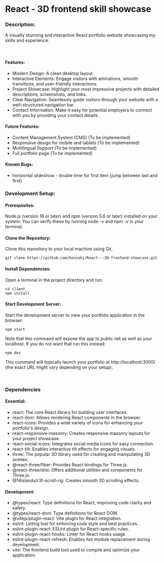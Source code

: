 # React - 3D frontend skill showcase
### Description:
A visually stunning and interactive React portfolio website showcasing my skills and experience.  
<br><br>

#### Features:
- Modern Design: A clean desktop layout.
- Interactive Elements: Engage visitors with animations, smooth transitions, and user-friendly interactions.
- Project Showcase: Highlight your most impressive projects with detailed descriptions, screenshots, and links.
- Clear Navigation: Seamlessly guide visitors through your website with a well-structured navigation bar.
- Contact Information: Make it easy for potential employers to connect with you by providing your contact details. 

#### Future Features:
- Content Management System (CMS) (To be implemented)
- Responsive design for mobile and tablets (To be implemented)
- Multilingual Support (To be implemented)
- Full portfolio page (To be implemented)

#### Known Bugs:
- horizontal slideshow - double time for first item (jump between last and first)



### Development Setup:

#### Prerequisites:
Node.js (version 16 or later) and npm (version 5.6 or later) installed on your system. You can verify these by running node -v and npm -v in your terminal.


#### Clone the Repository:

Clone this repository to your local machine using Git.
```
git clone https://github.com/honzakj/React---3D-frontend-showcase.git
```

#### Install Dependencies:
Open a terminal in the project directory and run:
```
cd client
npm install
```

#### Start Development Server:
Start the development server to view your portfolio application in the browser:
```
npm start
```
Note that this command will expose the app to public net as well as your localhost.
If you do not want that run this instead:
```
npm dev
```
This command will typically launch your portfolio at http://localhost:3000/ 
(the exact URL might vary depending on your setup).

<br>

### Dependencies

#### Essential:
- react: The core React library for building user interfaces.
- react-dom: Allows rendering React components in the browser.
- react-icons: Provides a wide variety of icons for enhancing your portfolio's design.
- react-responsive-masonry: Creates responsive masonry layouts for your project showcase.
- react-social-icons: Integrates social media icons for easy connection.
- react-tilt: Enables interactive tilt effects for engaging visuals.
- three: The popular 3D library used for creating and manipulating 3D scenes.
- @react-three/fiber: Provides React bindings for Three.js. 
- @react-three/drei: Offers additional utilities and components for Three.js.
- @14islands/r3f-scroll-rig: Creates smooth 3D scrolling effects. 

#### Development:
- @types/react: Type definitions for React, improving code clarity and safety.
- @types/react-dom: Type definitions for React DOM.
- @vitejs/plugin-react: Vite plugin for React integration.
- eslint: Linting tool for enforcing code style and best practices.
- eslint-plugin-react: ESLint plugin for React-specific rules.
- eslint-plugin-react-hooks: Linter for React hooks usage.
- eslint-plugin-react-refresh: Enables hot module replacement during development.
- vite: The frontend build tool used to compile and optimize your application.